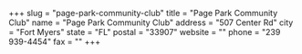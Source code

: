 +++
slug = "page-park-community-club"
title = "Page Park Community Club"
name = "Page Park Community Club"
address = "507 Center Rd"
city = "Fort Myers"
state = "FL"
postal = "33907"
website = ""
phone = "239 939-4454"
fax = ""
+++
